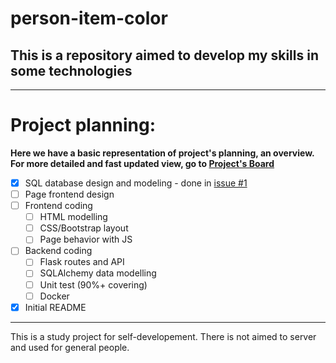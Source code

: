 # person-item-color
## This is a repository aimed to develop my skills in some technologies

---

# Project planning:
**Here we have a basic representation of project's planning, an overview. For more detailed and fast updated view, go to [Project's Board](https://github.com/PabloEmidio/person-item-color/projects/1)**
   - [x] SQL database design and modeling - done in [issue #1](https://github.com/PabloEmidio/person-item-color/issues/1)
   - [ ] Page frontend design
   - [ ] Frontend coding
      - [ ] HTML modelling
      - [ ] CSS/Bootstrap layout
      - [ ] Page behavior with JS
  - [ ] Backend coding
      - [ ] Flask routes and API
      - [ ] SQLAlchemy data modelling
      - [ ] Unit test (90%+ covering)
      - [ ] Docker
  - [x] Initial README

---

This is a study project for self-developement. There is not aimed to server and used for general people.
